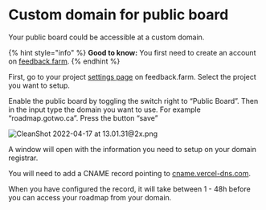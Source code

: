 # Custom domain for public board

Your public board could be accessible at a custom domain.

{% hint style="info" %}
**Good to know:** You first need to create an account on [feedback.farm](https://feedback.farm).
{% endhint %}

First, go to your project [settings page](https://feedback.farm/app/projects) on feedback.farm. Select the project you want to setup.

Enable the public board by toggling the switch right to “Public Board”. Then in the input type the domain you want to use. For example “roadmap.gotwo.ca”. Press the button “save”

![CleanShot 2022-04-17 at 13.01.31@2x.png](https://s3-us-west-2.amazonaws.com/secure.notion-static.com/62151c60-a1d9-4e6a-87c9-02bfcb8c8037/CleanShot_2022-04-17_at_13.01.312x.png)

A window will open with the information you need to setup on your domain registrar.

You will need to add a CNAME record pointing to [cname.vercel-dns.com](http://cname.vercel-dns.com/).

When you have configured the record, it will take between 1 - 48h before you can access your roadmap from your domain.
